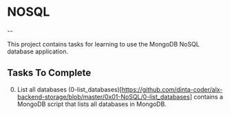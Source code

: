 # NOSQL

--

This project contains tasks for learning to use the MongoDB NoSQL database application.

## Tasks To Complete

0. List all databases
(0-list_databases)[https://github.com/dinta-coder/alx-backend-storage/blob/master/0x01-NoSQL/0-list_databases] contains a MongoDB script that lists all databases in MongoDB.



